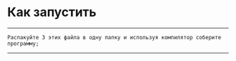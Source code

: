 # Как запустить

____
```
Распакуйте 3 этих файла в одну папку и используя компилятор соберите программу;

```
____
